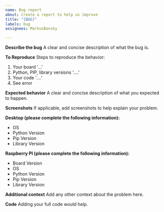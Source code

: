 ```yaml
---
name: Bug report
about: Create a report to help us improve
title: "[BUG]"
labels: bug
assignees: MarkusBansky

---
```


**Describe the bug**
A clear and concise description of what the bug is.

**To Reproduce**
Steps to reproduce the behavior:
1. Your board '...'
2. Python, PIP, library versions '....'
3. Your code '....'
4. See error

**Expected behavior**
A clear and concise description of what you expected to happen.

**Screenshots**
If applicable, add screenshots to help explain your problem.

**Desktop (please complete the following information):**
 - OS
 - Python Version
 - Pip Version
 - Library Version

**Raspberry PI (please complete the following information):**
 - Board Version
 - OS
 - Python Version
 - Pip Version
 - Library Version

**Additional context**
Add any other context about the problem here.

**Code**
Adding your full code would help.
